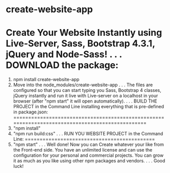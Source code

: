 # create-website-app
Create Your Website Instantly using Live-Server, Sass, Bootstrap 4.3.1, jQuery and Node-Sass!
.
.
.
DOWNLOAD the package:
=====================
1. npm install create-website-app
2. Move into the node_modules/create-website-app
.
.
.
The files are configured so that you can start typing you Sass, Bootstrap 4 classes, jQuery instantly and run it live with Live-server on a localhost in your browser (after "npm start" it will open automatically).
.
.
.
BUILD THE PROJECT in the Command Line installing everything that is pre-defined in package.json:
================================================================================================
3. "npm install"  
4. "npm run build:css"
.
.
.
RUN YOU WEBSITE PROJECT in the Command Line:
============================================
5. "npm start"
.
.
.
Well done! Now you can Create whatever your like from the Front-end side. You have an unlimited license and can use the configuration for your personal and commercial projects. You can grow it as much as you like using other npm packages and vendors.
.
.
.
Good luck!
